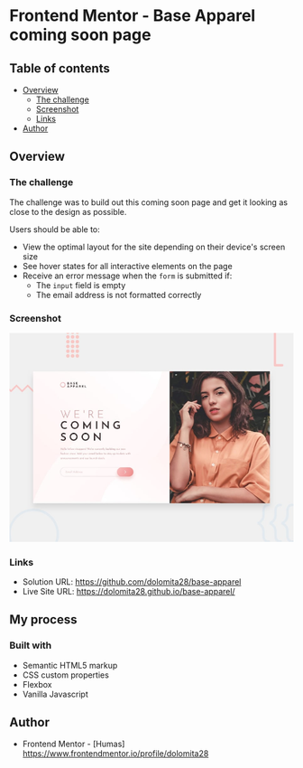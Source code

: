 # Frontend Mentor - Base Apparel coming soon page

## Table of contents

- [Overview](#overview)
  - [The challenge](#the-challenge)
  - [Screenshot](#screenshot)
  - [Links](#links)
- [Author](#author)

## Overview

### The challenge

The challenge was to build out this coming soon page and get it looking as close to the design as possible.

Users should be able to:

- View the optimal layout for the site depending on their device's screen size
- See hover states for all interactive elements on the page
- Receive an error message when the `form` is submitted if:
  - The `input` field is empty
  - The email address is not formatted correctly

### Screenshot

![Design preview for the Base Apparel coming soon page coding challenge](./design/desktop-preview.jpg)

### Links

- Solution URL: https://github.com/dolomita28/base-apparel
- Live Site URL: https://dolomita28.github.io/base-apparel/

## My process

### Built with

- Semantic HTML5 markup
- CSS custom properties
- Flexbox
- Vanilla Javascript


## Author

- Frontend Mentor - [Humas] https://www.frontendmentor.io/profile/dolomita28

